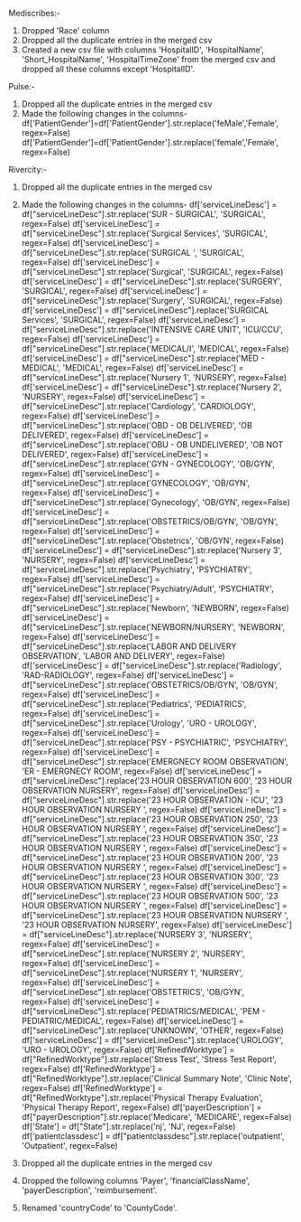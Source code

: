 Mediscribes:- 
1) Dropped 'Race' column
2) Dropped all the duplicate entries in the merged csv
3) Created a new csv file with columns 'HospitalID', 'HospitalName', 'Short_HospitalName', 'HospitalTimeZone' from the merged csv and dropped all these columns except 'HospitalID'.

Pulse:-
1) Dropped all the duplicate entries in the merged csv
2) Made the following changes in the columns-
        df['PatientGender']=df['PatientGender'].str.replace('feMale','Female', regex=False)
        df['PatientGender']=df['PatientGender'].str.replace('female','Female', regex=False)

Rivercity:-
1) Dropped all the duplicate entries in the merged csv
2) Made the following changes in the columns-
        df['serviceLineDesc'] = df["serviceLineDesc"].str.replace('SUR - SURGICAL', 'SURGICAL', regex=False)
        df['serviceLineDesc'] = df["serviceLineDesc"].str.replace('Surgical Services', 'SURGICAL', regex=False)
        df['serviceLineDesc'] = df["serviceLineDesc"].str.replace('SURGICAL ', 'SURGICAL', regex=False)
        df['serviceLineDesc'] = df["serviceLineDesc"].str.replace('Surgical', 'SURGICAL', regex=False)
        df['serviceLineDesc'] = df["serviceLineDesc"].str.replace('SURGERY', 'SURGICAL', regex=False)
        df['serviceLineDesc'] = df["serviceLineDesc"].str.replace('Surgery', 'SURGICAL', regex=False)
        df['serviceLineDesc'] = df["serviceLineDesc"].replace('SURGICAL Services', 'SURGICAL', regex=False)
        df['serviceLineDesc'] = df["serviceLineDesc"].str.replace('INTENSIVE CARE UNIT', 'ICU/CCU', regex=False)
        df['serviceLineDesc'] = df["serviceLineDesc"].str.replace('MEDICAL/I', 'MEDICAL', regex=False)
        df['serviceLineDesc'] = df["serviceLineDesc"].str.replace('MED - MEDICAL', 'MEDICAL', regex=False)
        df['serviceLineDesc'] = df["serviceLineDesc"].str.replace('Nursery 1', 'NURSERY', regex=False)
        df['serviceLineDesc'] = df["serviceLineDesc"].str.replace('Nursery 2', 'NURSERY', regex=False)
        df['serviceLineDesc'] = df["serviceLineDesc"].str.replace('Cardiology', 'CARDIOLOGY', regex=False)
        df['serviceLineDesc'] = df["serviceLineDesc"].str.replace('OBD - OB DELIVERED', 'OB DELIVERED', regex=False)
        df['serviceLineDesc'] = df["serviceLineDesc"].str.replace('OBU - OB UNDELIVERED', 'OB NOT DELIVERED', regex=False)
        df['serviceLineDesc'] = df["serviceLineDesc"].str.replace('GYN - GYNECOLOGY', 'OB/GYN', regex=False)
        df['serviceLineDesc'] = df["serviceLineDesc"].str.replace('GYNECOLOGY', 'OB/GYN', regex=False)
        df['serviceLineDesc'] = df["serviceLineDesc"].str.replace('Gynecology', 'OB/GYN', regex=False)
        df['serviceLineDesc'] = df["serviceLineDesc"].str.replace('OBSTETRICS/OB/GYN', 'OB/GYN', regex=False)
        df['serviceLineDesc'] = df["serviceLineDesc"].str.replace('Obstetrics', 'OB/GYN', regex=False)  
        df['serviceLineDesc'] = df["serviceLineDesc"].str.replace('Nursery 3', 'NURSERY', regex=False)
        df['serviceLineDesc'] = df["serviceLineDesc"].str.replace('Psychiatry', 'PSYCHIATRY', regex=False)
        df['serviceLineDesc'] = df["serviceLineDesc"].str.replace('Psychiatry/Adult', 'PSYCHIATRY', regex=False)
        df['serviceLineDesc'] = df["serviceLineDesc"].str.replace('Newborn', 'NEWBORN', regex=False)
        df['serviceLineDesc'] = df["serviceLineDesc"].str.replace('NEWBORN/NURSERY', 'NEWBORN', regex=False)
        df['serviceLineDesc'] = df["serviceLineDesc"].str.replace('LABOR AND DELIVERY OBSERVATION', 'LABOR AND DELIVERY', regex=False)
        df['serviceLineDesc'] = df["serviceLineDesc"].str.replace('Radiology', 'RAD-RADIOLOGY', regex=False)
        df['serviceLineDesc'] = df["serviceLineDesc"].str.replace('OBSTETRICS/OB/GYN', 'OB/GYN', regex=False)
        df['serviceLineDesc'] = df["serviceLineDesc"].str.replace('Pediatrics', 'PEDIATRICS', regex=False)
        df['serviceLineDesc'] = df["serviceLineDesc"].str.replace('Urology', 'URO - UROLOGY', regex=False)
        df['serviceLineDesc'] = df["serviceLineDesc"].str.replace('PSY - PSYCHIATRIC', 'PSYCHIATRY', regex=False)
        df['serviceLineDesc'] = df["serviceLineDesc"].str.replace('EMERGNECY ROOM OBSERVATION', 'ER - EMERGNECY ROOM', regex=False)
        df['serviceLineDesc'] = df["serviceLineDesc"].replace('23 HOUR OBSERVATION 600', '23 HOUR OBSERVATION NURSERY', regex=False)
        df['serviceLineDesc'] = df["serviceLineDesc"].str.replace('23 HOUR OBSERVATION - ICU', '23 HOUR OBSERVATION NURSERY ', regex=False)
        df['serviceLineDesc'] = df["serviceLineDesc"].str.replace('23 HOUR OBSERVATION 250', '23 HOUR OBSERVATION NURSERY ', regex=False)
        df['serviceLineDesc'] = df["serviceLineDesc"].str.replace('23 HOUR OBSERVATION 350', '23 HOUR OBSERVATION NURSERY ', regex=False)
        df['serviceLineDesc'] = df["serviceLineDesc"].str.replace('23 HOUR OBSERVATION 200', '23 HOUR OBSERVATION NURSERY ', regex=False)
        df['serviceLineDesc'] = df["serviceLineDesc"].str.replace('23 HOUR OBSERVATION 300', '23 HOUR OBSERVATION NURSERY ', regex=False)
        df['serviceLineDesc'] = df["serviceLineDesc"].str.replace('23 HOUR OBSERVATION 500', '23 HOUR OBSERVATION NURSERY ', regex=False)
        df['serviceLineDesc'] = df["serviceLineDesc"].str.replace('23 HOUR OBSERVATION NURSERY ', '23 HOUR OBSERVATION NURSERY', regex=False)
        df['serviceLineDesc'] = df["serviceLineDesc"].str.replace('NURSERY 3', 'NURSERY', regex=False)
        df['serviceLineDesc'] = df["serviceLineDesc"].str.replace('NURSERY 2', 'NURSERY', regex=False)
        df['serviceLineDesc'] = df["serviceLineDesc"].str.replace('NURSERY 1', 'NURSERY', regex=False)
        df['serviceLineDesc'] = df["serviceLineDesc"].str.replace('OBSTETRICS', 'OB/GYN', regex=False)
        df['serviceLineDesc'] = df["serviceLineDesc"].str.replace('PEDIATRICS/MEDICAL', 'PEM - PEDIATRIC/MEDICAL', regex=False)
        df['serviceLineDesc'] = df["serviceLineDesc"].str.replace('UNKNOWN', 'OTHER', regex=False)
        df['serviceLineDesc'] = df["serviceLineDesc"].str.replace('UROLOGY', 'URO - UROLOGY', regex=False)
        df['RefinedWorktype'] = df["RefinedWorktype"].str.replace('Stress Test', 'Stress Test Report', regex=False)
        df['RefinedWorktype'] = df["RefinedWorktype"].str.replace('Clinical Summary Note', 'Clinic Note', regex=False)
        df['RefinedWorktype'] = df["RefinedWorktype"].str.replace('Physical Therapy Evaluation', 'Physical Therapy Report', regex=False)
        df['payerDescription'] = df["payerDescription"].str.replace('Medicare', 'MEDICARE', regex=False)
        df['State'] = df["State"].str.replace('nj', 'NJ', regex=False)
        df['patientclassdesc'] = df["patientclassdesc"].str.replace('outpatient', 'Outpatient', regex=False)

3) Dropped all the duplicate entries in the merged csv
4) Dropped the following columns 'Payer', 'financialClassName', 'payerDescription', 'reimbursement'.
5) Renamed 'countryCode' to 'CountyCode'.
